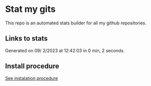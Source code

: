 # Stat my gits

This repo is an automated stats builder for all my github repositories.

## Links to stats


Generated on 09/ 2/2023 at 12:42:03 in 0 min, 2 seconds.

## Install procedure

[See instalation procedure](./src/install.md)
